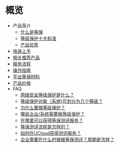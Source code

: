 
# 概览

* 产品简介
    * [什么是等保](/udbcp/introduction/what)
    * [等级保护十大标准](/udbcp/introduction/criterion)
    * [产品优势](/udbcp/introduction/advantage)
* [快速上手](/udbcp/quick)
* [相关推荐产品](/udbcp/solution)
* [服务流程](/udbcp/process)
* [操作指南](/udbcp/op)
* [平台等保材料](/udbcp/documents)
* [产品价格](/udbcp/price)
* FAQ
    * [网络安全等级保护是什么？](/udbcp/faq/1)
    * [等级保护对象（系统)可划分为几个等级？](/udbcp/faq/2)
    * [为什么要做等级保护？](/udbcp/faq/3)
    * [哪些企业/系统需要做等级保护？](/udbcp/faq/4)
    * [在哪里可以获得等保测评服务？](/udbcp/faq/5)
    * [等保测评流程是怎样的？](/udbcp/faq/6)
    * [如何在UCloud获得测评服务？](/udbcp/faq/7)
    * [企业需要在什么时候做等保测评？周期是怎样？](/udbcp/faq/8)
